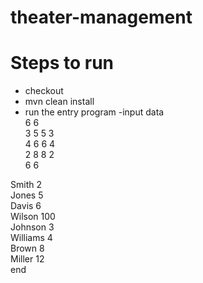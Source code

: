 # theater-management
# Steps to run
 - checkout
 - mvn clean install
 - run the entry program
 -input data </br>
 6 6 </br>
3 5 5 3 </br>
4 6 6 4 </br>
2 8 8 2 </br>
6 6 </br>

Smith 2 </br>
Jones 5 </br>
Davis 6 </br>
Wilson 100 </br>
Johnson 3 </br>
Williams 4 </br>
Brown 8 </br>
Miller 12 </br>
end
